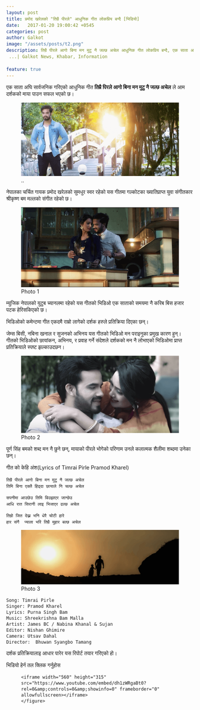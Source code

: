 ```yaml
---
layout: post
title: प्रमोद खरेलको "तिम्रै पीरले" आधुनिक गीत लोकप्रिय बन्दै [भिडियो]
date:   2017-01-20 19:00:42 +0545
categories: post
author: Galkot
image: "/assets/posts/t2.png"
description: तिम्रै पीरले आगो बिना मन मुटु नै जल्छ अचेल आधुनिक गीत लोकप्रिय बन्दै, एक साता अघि सार्वजनिक गरिएको आधुनिक गीत "तिम्रै पिरले आगो बिना मन मुटु नै जल्छ अचेल" ले आम दर्शकको माया पाउन सफल भएको छ।
 ...| Galkot News, Khabar, Information

feature: true
---
```

एक साता अघि सार्वजनिक गरिएको आधुनिक गीत **तिम्रै पिरले आगो बिना मन मुटु नै जल्छ अचेल** ले आम दर्शकको माया पाउन सफल भएको छ।

<figure><img src="/assets/posts/t4.png" align="middle;"><figcaption> ..</figcaption></figure>

नेपालका चर्चित गायक प्रमोद खरेलको सुमधुर स्वर रहेको यस गीतमा गल्कोटका ख्यातिप्राप्त युवा संगीतकार श्रीकृष्ण बम मल्लको संगीत रहेको छ।


<figure><img src="/assets/posts/t1.png" align="middle;"><figcaption>Photo 1</figcaption></figure>

म्युजिक नेपालको युटुब च्यानलमा रहेको यस गीतको भिडिओ एक साताको समयमा नै करिब बिस हजार पटक हेरिसकिएको छ।

भिडिओको कमेन्टमा गीत एकदमै राम्रो लागेको दर्शक हरुले प्रतिक्रिया दिएका छन्। 

जेम्स बिसी, नबिना खनाल र सुजनको अभिनय यस गीतको भिडिओ मन पराइनुका प्रमुख कारण हुन्। 
गीतको भिडिओको छायांकन, अभिनय, र प्रवाह गर्ने संदेशले  दर्शकको मन नै लोभाएको भिडिओमा प्राप्त प्रतिक्रियाले स्पष्ट झल्काउदछन। 


<figure><img src="/assets/posts/t2.png" align="middle;"><figcaption>Photo 2</figcaption></figure>

पूर्ण सिंह बमको शब्द मन नै छुने छन्, मायाको पीरले भोगेको परिणाम उनले कलात्मक शैलीमा शब्दमा उनेका छन्।

गीत को केहि अंश(Lyrics of Timrai Pirle Pramod Kharel)

`तिम्रै पीरले आगो बिना मन मुटु नै जल्छ अचेल` <br>
`तिमि बिना एक्लै हिढ्दा छायाले नि चल्छ अचेल`<br>

`सपनीमा आउछेउ तिमि बिउझाएर जान्छेउ`<br>
`आधि रात सिरानी लाइ भिजाएर ढल्छ अचेल`<br>
 
`तिम्रो जित देख्न भनि धेरै चोटी हारे` <br>
`हार संगै  प्याला भरि तिम्रै मुहार बल्छ अचेल` 


<figure><img src="/assets/posts/t3.png" align="middle;"><figcaption>Photo 3</figcaption></figure>
	
	Song: Timrai Pirle
	Singer: Pramod Kharel
	Lyrics: Purna Singh Bam
	Music: Shreekrishna Bam Malla
	Artist: James BC / Nabina Khanal & Sujan
	Editor: Nishan Ghimire
	Camera: Utsav Dahal
	Director:  Bhuwan Syangbo Tamang

दर्शक प्रतिक्रियालाइ आधार पारेर यस रिपोर्ट  तयार गरिएको हो। 


भिडियो हेर्न तल क्लिक गर्नुहोस


<div class="abc">
	<figure class="op-interactive">
  
	<iframe width="560" height="315" src="https://www.youtube.com/embed/dh1zWRgaBt0?rel=0&amp;controls=0&amp;showinfo=0" frameborder="0" allowfullscreen></iframe>
	</figure>
</div>
